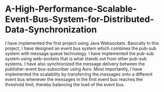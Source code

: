 # A-High-Performance-Scalable-Event-Bus-System-for-Distributed-Data-Synchronization


I have implemented the first project using Java Websockets. Basically In this project, I have designed an event bus system which combines the pub-sub system with message queue technology. I have implemented the pub-sub system using web-sockets that is what stands out from other pub-sub systems. I have also synchronized the message delivery between the publisher-event bus-subscriber using Avro. Most importantly, I have implemented the scalability by transferring the messages onto a different event bus whenever the messages in the first event bus reaches the threshold limit, thereby balancing the load of the event bus. 
